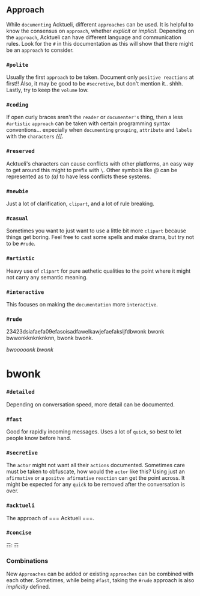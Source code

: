 ## Approach
While `documenting` Acktueli, different `approaches` can be used.  It is helpful to know the consensus on `approach`, whether _explicit_ or _implicit_.  Depending on the `approach`, Acktueli can have different language and communication rules.  Look for the `#` in this documentation as this will show that there might be an `approach` to consider.

### `#polite`
Usually the first `approach` to be taken.  Document only `positive reactions` at first!!  Also, it may be good to be `#secretive`, but don't mention it.. shhh.  Lastly, try to keep the `volume` low.

### `#coding`
If open curly braces aren't the `reader` or `documenter's` thing, then a less `#artistic` `approach` can be taken with certain programming syntax conventions... expecially when `documenting` `grouping`, `attribute` and `labels` with the `characters` _({[_.

### `#reserved`
Acktueli's characters can cause conflicts with other platforms, an easy way to get around this might to prefix with `\`.  Other symbols like _@_ can be represented as to _(a)_ to have less conflicts these systems.

### `#newbie`
Just a lot of clarification, `clipart`, and a lot of rule breaking.

### `#casual` 
Sometimes you want to just want to use a little bit more `clipart` because things get boring.  Feel free to cast some spells and make drama, but try not to be `#rude`.

### `#artistic`
Heavy use of `clipart` for pure aethetic qualities to the point where it might not carry any semantic meaning.

### `#interactive`
This focuses on making the `documentation` more `interactive`.

### `#rude`
23423dsiafaefa09efasoisadfawelkawjefaefaksljfdbwonk bwonk bwwonkknknknknn, bwonk bwonk.

*bwooooonk bwonk*

# bwonk

### `#detailed`
Depending on conversation speed, more detail can be documented.

### `#fast`
Good for rapidly incoming messages.  Uses a lot of `quick`, so best to let people know before hand.

### `#secretive`
The `actor` might not want all their `actions` documented.  Sometimes care must be taken to obfuscate, how would the `actor` like this?  Using just an `afirmative` or a `positve afirmative` `reaction` can get the point across.  It might be expected for any `quick` to be removed after the conversation is over.

### `#acktueli`
The approach of === Acktueli ===.

### `#concise`
☶: ☶

### Combinations
New `Approaches` can be added or existing `approaches` can be combined with each other.  Sometimes, while being `#fast`, taking the `#rude` approach is also _implicitly_ defined.